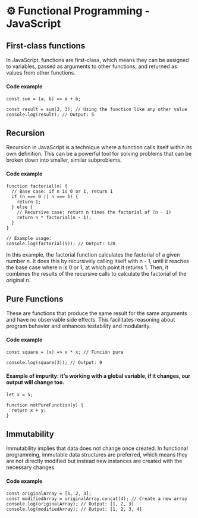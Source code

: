 # :gear: Functional Programming - JavaScript

## First-class functions

In JavaScript, functions are first-class, which means they can be assigned to variables, passed as arguments to other functions, and returned as values from other functions.

#### Code example

```JS
const sum = (a, b) => a + b;

const result = sum(2, 3); // Using the function like any other value
console.log(result); // Output: 5
```

## Recursion

Recursion in JavaScript is a technique where a function calls itself within its own definition. This can be a powerful tool for solving problems that can be broken down into smaller, similar subproblems.

#### Code example

```JS
function factorial(n) {
  // Base case: if n is 0 or 1, return 1
  if (n === 0 || n === 1) {
    return 1;
  } else {
    // Recursive case: return n times the factorial of (n - 1)
    return n * factorial(n - 1);
  }
}

// Example usage:
console.log(factorial(5)); // Output: 120
```

In this example, the factorial function calculates the factorial of a given number n. It does this by recursively calling itself with n - 1, until it reaches the base case where n is 0 or 1, at which point it returns 1. Then, it combines the results of the recursive calls to calculate the factorial of the original n.


## Pure Functions

These are functions that produce the same result for the same arguments and have no observable side effects. This facilitates reasoning about program behavior and enhances testability and modularity.

#### Code example

```JS
const square = (x) => x * x; // Función pura

console.log(square(3)); // Output: 9
```

#### Example of impurity: it's working with a global variable, if it changes, our output will change too.
```JS
let x = 5;

function notPureFunction(y) {
  return x + y;
}
```
## Immutability

Immutability implies that data does not change once created. In functional programming, immutable data structures are preferred, which means they are not directly modified but instead new instances are created with the necessary changes.

#### Code example

```JS
const originalArray = [1, 2, 3];
const modifiedArray = originalArray.concat(4); // Create a new array
console.log(originalArray); // Output: [1, 2, 3]
console.log(modifiedArray); // Output: [1, 2, 3, 4]
```
